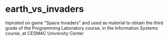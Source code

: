 # earth_vs_invaders
 Inpirated on game "Space Invaders" and used as material to obtain the third grade of the Programming Laboratory course, in the Information Systems course, at CESMAC University Center
